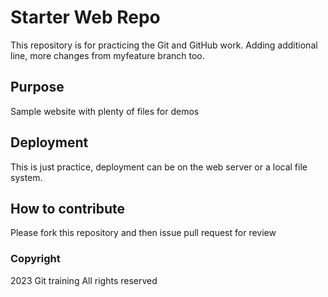 # Starter Web Repo

This repository is for practicing the Git and GitHub work. Adding additional line, more changes from myfeature branch too.

## Purpose

Sample website with plenty of files for demos

## Deployment

This is just practice, deployment can be on the web server or a local file system.


## How to contribute

Please fork this repository and then issue pull request for review

### Copyright

2023 Git training
All rights reserved